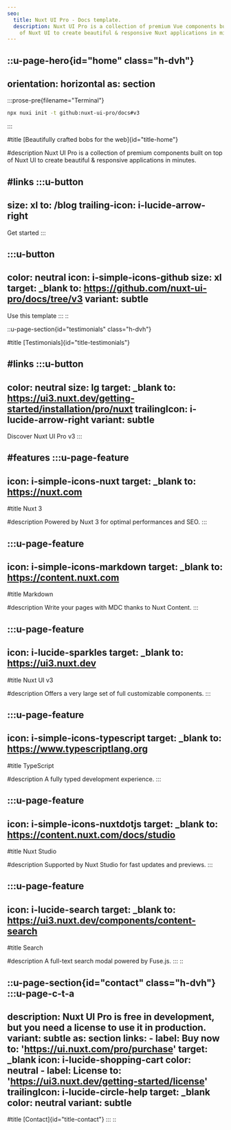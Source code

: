 ```yaml
---
seo:
  title: Nuxt UI Pro - Docs template.
  description: Nuxt UI Pro is a collection of premium Vue components built on top
    of Nuxt UI to create beautiful & responsive Nuxt applications in minutes.
---
```


::u-page-hero{id="home" class="h-dvh"}
---
orientation: horizontal
as: section
---

  :::prose-pre{filename="Terminal"}

  ```bash
  npx nuxi init -t github:nuxt-ui-pro/docs#v3
  ```

  :::

#title
[Beautifully crafted bobs for the web]{id="title-home"}

#description
Nuxt UI Pro is a collection of premium components built on top of Nuxt UI to create beautiful & responsive applications in minutes.

#links
  :::u-button
  ---
  size: xl
  to: /blog
  trailing-icon: i-lucide-arrow-right
  ---
  Get started
  :::

  :::u-button
  ---
  color: neutral
  icon: i-simple-icons-github
  size: xl
  target: _blank
  to: https://github.com/nuxt-ui-pro/docs/tree/v3
  variant: subtle
  ---
  Use this template
  :::
::

::u-page-section{id="testimonials" class="h-dvh"}

#title
[Testimonials]{id="title-testimonials"}

#links
  :::u-button
  ---
  color: neutral
  size: lg
  target: _blank
  to: https://ui3.nuxt.dev/getting-started/installation/pro/nuxt
  trailingIcon: i-lucide-arrow-right
  variant: subtle
  ---
  Discover Nuxt UI Pro v3
  :::

#features
  :::u-page-feature
  ---
  icon: i-simple-icons-nuxt
  target: _blank
  to: https://nuxt.com
  ---
  #title
  Nuxt 3

  #description
  Powered by Nuxt 3 for optimal performances and SEO.
  :::

  :::u-page-feature
  ---
  icon: i-simple-icons-markdown
  target: _blank
  to: https://content.nuxt.com
  ---
  #title
  Markdown

  #description
  Write your pages with MDC thanks to Nuxt Content.
  :::

  :::u-page-feature
  ---
  icon: i-lucide-sparkles
  target: _blank
  to: https://ui3.nuxt.dev
  ---
  #title
  Nuxt UI v3

  #description
  Offers a very large set of full customizable components.
  :::

  :::u-page-feature
  ---
  icon: i-simple-icons-typescript
  target: _blank
  to: https://www.typescriptlang.org
  ---
  #title
  TypeScript

  #description
  A fully typed development experience.
  :::

  :::u-page-feature
  ---
  icon: i-simple-icons-nuxtdotjs
  target: _blank
  to: https://content.nuxt.com/docs/studio
  ---
  #title
  Nuxt Studio

  #description
  Supported by Nuxt Studio for fast updates and previews.
  :::

  :::u-page-feature
  ---
  icon: i-lucide-search
  target: _blank
  to: https://ui3.nuxt.dev/components/content-search
  ---
  #title
  Search

  #description
  A full-text search modal powered by Fuse.js.
  :::
::

::u-page-section{id="contact" class="h-dvh"}
  :::u-page-c-t-a
  ---
  description: Nuxt UI Pro is free in development, but you need a license to use it in production.
  variant: subtle
  as: section
  links:
    - label: Buy now
      to: 'https://ui.nuxt.com/pro/purchase'
      target: _blank
      icon: i-lucide-shopping-cart
      color: neutral
    - label: License
      to: 'https://ui3.nuxt.dev/getting-started/license'
      trailingIcon: i-lucide-circle-help
      target: _blank
      color: neutral
      variant: subtle
  ---
  #title
  [Contact]{id="title-contact"}
  :::
::
